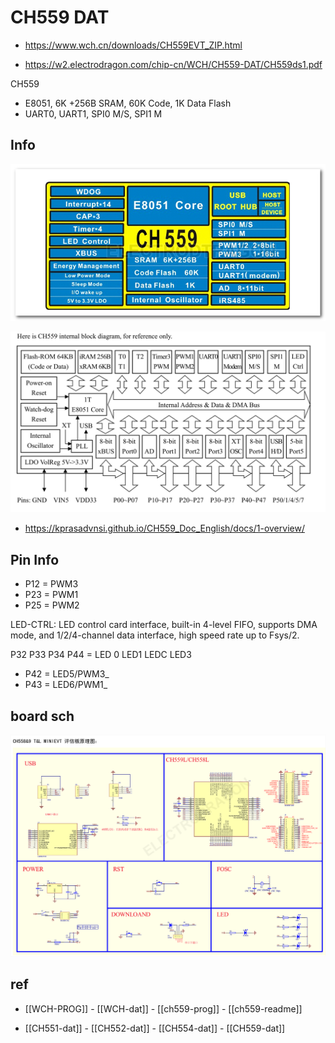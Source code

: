 

# CH559 DAT


- https://www.wch.cn/downloads/CH559EVT_ZIP.html

- https://w2.electrodragon.com/chip-cn/WCH/CH559-DAT/CH559ds1.pdf


CH559 
* E8051, 6K +256B SRAM, 60K Code, 1K Data Flash
* UART0, UART1, SPI0 M/S, SPI1 M


## Info 

![](16-48-14-25-07-2023.png)

![](09-54-12-13-03-2023.png)


- https://kprasadvnsi.github.io/CH559_Doc_English/docs/1-overview/


## Pin Info 

- P12 = PWM3
- P23 = PWM1
- P25 = PWM2


LED-CTRL:  LED  control  card  interface,  built-in  4-level  FIFO,  supports  DMA  mode,  and 
1/2/4-channel data interface, high speed rate up to Fsys/2. 

P32 P33 P34 P44 = LED 0 LED1 LEDC LED3

- P42 = LED5/PWM3_
- P43 = LED6/PWM1_

## board sch 

![](49-38-14-25-07-2023.png)



## ref 

- [[WCH-PROG]] - [[WCH-dat]] - [[ch559-prog]] - [[ch559-readme]]

- [[CH551-dat]] - [[CH552-dat]] - [[CH554-dat]] - [[CH559-dat]]
